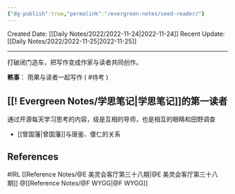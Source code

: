 ```yaml
---
{"dg-publish":true,"permalink":"/evergreen-notes/seed-reader/"}
---
```



Created Date: [[Daily Notes/2022/2022-11-24\|2022-11-24]]
Recent Update: [[Daily Notes/2022/2022-11-25\|2022-11-25]]

---
打破闭门造车，把写作变成作家与读者共同创作。

**軼事**： 雨果与读者一起写作  ( #待考 )

## [[! Evergreen Notes/学思笔记\|学思笔记]]的第一读者
通过开源每天学习思考的内容，级是互相的导师，也是相互的眼睛和田野调查
- [[曾国藩\|曾国藩]]与唐鉴、倭仁的关系




## References
#IRL  [[Reference Notes/@E 美灵会客厅第三十八期\|@E 美灵会客厅第三十八期]]  @[[Reference Notes/@F WYGG\|@F WYGG]]
